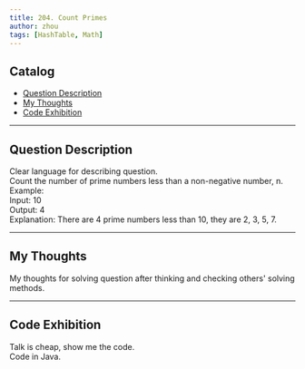 ```yaml
---
title: 204. Count Primes          
author: zhou      
tags: [HashTable, Math]        
---
```


       

## Catalog  
+ [Question Description](#partI)
+ [My Thoughts](#partII)
+ [Code Exhibition](#partIII)

----------------------------------

## Question Description
Clear language for describing question.    
Count the number of prime numbers less than a non-negative number, n.    
Example:   
Input: 10   
Output: 4   
Explanation: There are 4 prime numbers less than 10, they are 2, 3, 5, 7.     


----------------------------------

## My Thoughts
My thoughts for solving question after thinking and checking others' solving methods.        








----------------------------------

## Code Exhibition
Talk is cheap, show me the code.    
Code in Java.     





